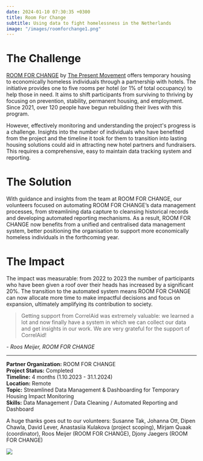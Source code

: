 ```yaml
---
date: 2024-01-10 07:30:35 +0300
title: Room For Change
subtitle: Using data to fight homelessness in the Netherlands
image: "/images/roomforchange1.png"
---
```


# The Challenge
[ROOM FOR CHANGE](https://www.roomforchange.world/) by [The Present Movement](https://www.thepresentmovement.org/) offers temporary housing to economically homeless individuals through a partnership with hotels. The initiative provides one to five rooms per hotel (or 1% of total occupancy) to help those in need. It aims to shift participants from surviving to thriving by focusing on prevention, stability, permanent housing, and employment. Since 2021, over 120 people have begun rebuilding their lives with this program.

However, effectively monitoring and understanding the project's progress is a challenge. Insights into the number of individuals who have benefited from the project and the timeline it took for them to transition into lasting housing solutions could aid in attracting new hotel partners and fundraisers. This requires a comprehensive, easy to maintain data tracking system and reporting. 

# The Solution
With guidance and insights from the team at ROOM FOR CHANGE, our volunteers focused on automating ROOM FOR CHANGE’s data management processes, from streamlining data capture to cleansing historical records and developing automated reporting mechanisms. As a result, ROOM FOR CHANGE now benefits from a unified and centralised data management system, better positioning the organisation to support more economically homeless individuals in the forthcoming year.

# The Impact
The impact was measurable: from 2022 to 2023 the number of participants who have been given a roof over their heads has increased by a significant 20%.  The transition to the automated system means ROOM FOR CHANGE can now allocate more time to make impactful decisions and focus on expansion, ultimately amplifying its contribution to society. 


> Getting support from CorrelAid was extremely valuable: we learned a lot and now finally have a system in which we can collect our data and get insights in our work. We are very grateful for the support of CorrelAid! 

*- Roos Meijer, ROOM FOR CHANGE*

---


<b>Partner Organization:</b> ROOM FOR CHANGE <br />
<b>Project Status:</b> Completed  <br />
<b>Timeline:</b> 4 months (1.10.2023 - 31.1.2024)  <br />
<b>Location:</b> Remote<br />
<b>Topic:</b> Streamlined Data Management & Dashboarding for Temporary Housing Impact Monitoring <br />
<b>Skills:</b> Data Management / Data Cleaning / Automated Reporting and Dashboard

A huge thanks goes out to our volunteers: Susanne Tak, Johanna Ott, Dipen Chawla, David Lever, Anastasiia Kulakova (project scoping), Mirjam Quaak (coordinator), Roos Meijer (ROOM FOR CHANGE), Djony Jaegers (ROOM FOR CHANGE) <br />

![](/images/roomforchange1.png)